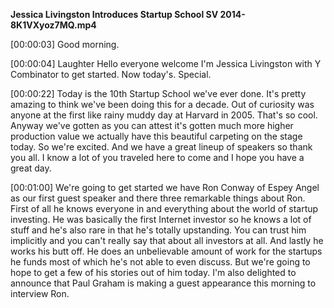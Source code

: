 **Jessica Livingston Introduces Startup School SV 2014-8K1VXyoz7MQ.mp4**

\[00:00:03\] Good morning.

\[00:00:04\] Laughter Hello everyone welcome I\'m Jessica Livingston
with Y Combinator to get started. Now today\'s. Special.

\[00:00:22\] Today is the 10th Startup School we\'ve ever done. It\'s
pretty amazing to think we\'ve been doing this for a decade. Out of
curiosity was anyone at the first like rainy muddy day at Harvard in
2005. That\'s so cool. Anyway we\'ve gotten as you can attest it\'s
gotten much more higher production value we actually have this beautiful
carpeting on the stage today. So we\'re excited. And we have a great
lineup of speakers so thank you all. I know a lot of you traveled here
to come and I hope you have a great day.

\[00:01:00\] We\'re going to get started we have Ron Conway of Espey
Angel as our first guest speaker and there three remarkable things about
Ron. First of all he knows everyone in and everything about the world of
startup investing. He was basically the first Internet investor so he
knows a lot of stuff and he\'s also rare in that he\'s totally
upstanding. You can trust him implicitly and you can\'t really say that
about all investors at all. And lastly he works his butt off. He does an
unbelievable amount of work for the startups he funds most of which
he\'s not able to even discuss. But we\'re going to hope to get a few of
his stories out of him today. I\'m also delighted to announce that Paul
Graham is making a guest appearance this morning to interview Ron.
